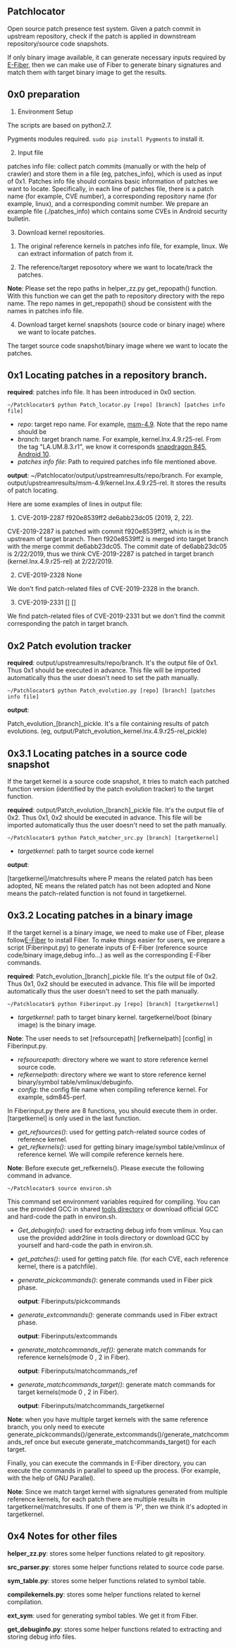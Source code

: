 ## Patchlocator

Open source patch presence test system. Given a patch commit in upstream repository, check if the patch is applied in downstream repository/source code snapshots.

If only binary image available, it can generate necessary inputs required by [E-Fiber](https://github.com/zhangzhenghsy/fiber-1/tree/E-Fiber), then we can make use of Fiber to generate binary signatures and match them with target binary image to get the results.

## 0x0 preparation

1. Environment Setup

The scripts are based on python2.7.

Pygments modules required. `sudo pip install Pygments` to install it.

2. Input file

patches info file: collect patch commits (manually or with the help of crawler) and store them in a file (eg, patches_info), which is used as input of 0x1. Patches info file should contains basic information of patches we want to locate. Specifically, in each line of patches file, there is a patch name (for example, CVE number), a corresponding repository name (for example, linux), and a corresponding commit number. We prepare an example file (./patches_info) which contains some CVEs in Android security bulletin.

3. Download kernel repositories.

1) The original reference kernels in patches info file, for example, linux. We can extract information of patch from it.

2) The reference/target reposotory where we want to locate/track the patches.

**Note**: Please set the repo paths in helper_zz.py get_repopath() function. With this function we can get the path to repository directory with the repo name.  The repo names in get_repopath() shoud be consistent with the names in patches info file.

4. Download target kernel snapshots (source code or binary inage) where we want to locate patches.

The target source code snapshot/binary image where we want to locate the patches.

## 0x1 Locating patches in a repository branch.
**required**: patches info file. It has been introduced in 0x0 section.

`~/Patchlocator$ python Patch_locator.py [repo] [branch] [patches info file]`

- *repo*: target repo name. For example, [msm-4.9](https://source.codeaurora.org/quic/la/kernel/msm-4.9/). Note that the repo name should be 
- *branch*: target branch name. For example, kernel.lnx.4.9.r25-rel. From the tag "LA.UM.8.3.r1", we know it corresponds [snapdragon 845, Android 10](https://wiki.codeaurora.org/xwiki/bin/QAEP/release). 
- *patches info file*: Path to required patches info file mentioned above.

**output**:
~/Patchlocator/output/upstreamresults/repo/branch. For example, output/upstreamresults/msm-4.9/kernel.lnx.4.9.r25-rel. It stores the results of patch locating.

Here are some examples of lines in output file:

1) CVE-2019-2287 f920e8539ff2 de6abb23dc05 (2019, 2, 22).

CVE-2019-2287 is patched with commit f920e8539ff2, which is in the upstream of target branch. Then f920e8539ff2 is merged into target branch with the merge commit de6abb23dc05. The commit date of de6abb23dc05 is 2/22/2019, thus we think CVE-2019-2287 is patched in target branch (kernel.lnx.4.9.r25-rel) at 2/22/2019.

2) CVE-2019-2328 None

We don't find patch-related files of CVE-2019-2328 in the branch. 

3) CVE-2019-2331 [] []

We find patch-related files of CVE-2019-2331 but we don't find the commit corresponding the patch in target branch.

## 0x2 Patch evolution tracker
**required**: output/upstreamresults/repo/branch. It's the output file of 0x1. Thus 0x1 should be executed in advance. This file will be imported automatically thus the user doesn't need to set the path manually.

`~/Patchlocator$ python Patch_evolution.py [repo] [branch] [patches info file]`

**output**:

Patch_evolution_[branch]_pickle. It's a file containing results of patch evolutions. (eg, output/Patch_evolution_kernel.lnx.4.9.r25-rel_pickle)


## 0x3.1 Locating patches in a source code snapshot

If the target kernel is a source code snapshot, it tries to match each patched function  version (identified  by  the  patch evolution tracker) to the target function.

**required**: output/Patch_evolution_[branch]_pickle file. It's the output file of 0x2. Thus 0x1, 0x2 should be executed in advance. This file will be imported automatically thus the user doesn't need to set the path manually.

`~/Patchlocator$ python Patch_matcher_src.py [branch] [targetkernel]`

- *targetkernel*: path to target source code kernel

**output**: 

[targetkernel]/matchresults where P means the related patch has been adopted, NE means the related patch has not been adopted and None means the patch-related function is not found in targetkernel.

## 0x3.2 Locating patches in a binary image

If the target kernel is a binary image, we need to make use of Fiber, please follow[E-Fiber](https://github.com/zhangzhenghsy/fiber-1/tree/E-Fiber) to install Fiber. To make things easier for users, we prepare a script (Fiberinput.py) to generate inputs of E-Fiber (reference source code/binary image,debug info...) as well as the corresponding E-Fiber commands.

**required**: Patch_evolution_[branch]_pickle file. It's the output file of 0x2. Thus 0x1, 0x2 should be executed in advance. This file will be imported automatically thus the user doesn't need to set the path manually.

`~/Patchlocator$ python Fiberinput.py [repo] [branch] [targetkernel]`

- *targetkernel*: path to target binary kernel. targetkernel/boot (binary image) is the binary image.

**Note**: The user needs to set [refsourcepath] [refkernelpath] [config] in Fiberinput.py. 
- *refsourcepath*: directory where we want to store reference kernel source code.
- *refkernelpath*: directory where we want to store reference kernel binary/symbol table/vmlinux/debuginfo.
- *config*: the config file name when compiling reference kernel. For example, sdm845-perf.

In Fiberinput.py there are 8 functions, you should execute them in order. [targetkernel] is only used in the last function.

- *get_refsources()*: used for getting patch-related source codes of reference kernel.
- *get_refkernels()*: used for getting binary image/symbol table/vmlinux of reference kernel. We will compile reference kernels here.

**Note**: Before execute get_refkernels(). Please execute the following command in advance.

`~/Patchlocator$ source environ.sh`

This command set environment variables required for compiling. You can use the provided GCC in shared [tools directory](https://drive.google.com/drive/folders/1AeoCTErs2ZuE9e-Ds88zOq57OqmB4RP2?usp=sharing) or download official GCC and hard-code the path in environ.sh.
- *Get_debuginfo()*: used for extracting debug info from vmlinux. You can use the provided addr2line in tools directory or download GCC by yourself and hard-code the path in environ.sh. 
- *get_patches()*: used for getting patch file. (for each CVE, each reference kernel, there is a patchfile).

- *generate_pickcommands()*: generate commands used in Fiber pick phase.

    **output**: Fiberinputs/pickcommands
- *generate_extcommands()*: generate commands used in Fiber extract phase.

    **output**: Fiberinputs/extcommands
- *generate_matchcommands_ref()*: generate match commands for reference kernels(mode 0 , 2 in Fiber).

    **output**: Fiberinputs/matchcommands_ref
- *generate_matchcommands_target()*: generate match commands for target kernels(mode 0 , 2 in Fiber).

    **output**: Fiberinputs/matchcommands_targetkernel

**Note**: when you have multiple target kernels with the same reference branch, you only need to execute generate_pickcommands()/generate_extcommands()/generate_matchcommands_ref once but execute generate_matchcommands_target() for each target.

Finally, you can execute the commands in E-Fiber directory, you can execute the commands in parallel to speed up the process. (For example, with the help of GNU Parallel).

**Note**: Since we match target kernel with signatures generated from multiple reference kernels, for each patch there are multiple results in targetkernel/matchresults. If one of them is 'P', then we think it's adopted in targetkernel.

## 0x4 Notes for other files

**helper_zz.py**: stores some helper functions related to git repository.

**src_parser.py**: stores some helper functions related to source code parse.

**sym_table.py**: stores some helper functions related to symbol table.

**compilekernels.py**: stores some helper functions related to kernel compilation.

**ext_sym**: used for generating symbol tables. We get it from Fiber.

**get_debuginfo.py**: stores some helper functions related to extracting and storing debug info files.
